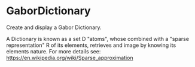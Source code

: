 # GaborDictionary
Create and display a Gabor Dictionary.

A Dictionary is known as a set D "atoms", whose combined with a "sparse representation" R of its elements, retrieves and image by knowing its elements nature. For more details see: https://en.wikipedia.org/wiki/Sparse_approximation
